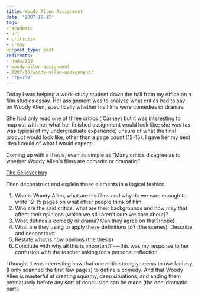 ```yaml
---
title: Woody Allen Assignment
date: '2007-10-15'
tags:
- academic
- art
- criticism
- irony
wp:post_type: post
redirects:
- node/159
- woody-allen-assignment
- 2007/10/woody-allen-assignment/
- "?p=159"
---
```


Today I was helping a work-study student down the hall from my office on a film studies essay. Her assignment was to analyze what critics had to say on Woody Allen, specifically whether his films were comedies or dramas.

She had only read one of three critics ( [Carney](http://people.bu.edu/rcarney/carncult/woody.shtml)) but it was interesting to map out with her what her finished assignment would look like; she was (as was typical of my undergraduate experience) unsure of what the final product would look like, other than a page count (12-15). I gave her my best idea I could of what I would expect:

Coming up with a thesis, even as simple as "Many critics disagree as to whether Woody Allen's films are comedic or dramatic."

  [The Believer buy](http://www.iucn-tftsg.org/?the_believer)

Then deconstruct and explain those elements in a logical fashion:

1. Who is Woody Allen, what are his films and why do we care enough to write 12-15 pages on what other people think of him.
2. Who are the said critics, what are their backgrounds and how may that affect their opinions (which we still aren't sure we care about)?
3. What defines a comedy or drama? Can they agree on that?(nope)
4. What are they using to apply these definitions to? (the scenes). Describe and deconstruct.
5. Restate what is now obvious (the thesis)
6. Conclude with why all this is important? ---this was my response to her confusion with the teacher asking for a personal reflection

I thought it was interesting how that one critic strongly seems to use fantasy (I only scanned the first few pages) to define a comedy. And that Woody Allen is masterful at creating squirmy, deep situations, and ending them prematurely before any sort of conclusion can be made (the non-dramatic part).
